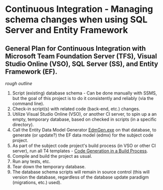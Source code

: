 # Continuous Integration - Managing schema changes when using SQL Server and Entity Framework
## General Plan for Continuous Integration with Microsoft Team Foundation Server (TFS), Visual Studio Online (VSO), SQL Server (SS), and Entity Framework (EF).

*rough outline*  
1. Script (existing) database schema - Can be done manually with SSMS, but the goal of this project is to do it consistently and reliably (via the command line).  
2. Check-in script(s) with related code (back-end, etc.) changes.  
3. Utilize Visual Studio Online (VSO), or another CI server, to spin up a an empty, temporary database, based on checked in scripts (in a specific directory).  
4. Call the Entity Data Model Generator [EdmGen.exe](https://msdn.microsoft.com/en-us/library/bb896270(v=vs.110).aspx) on that database, to generate (or update?) the EF data model (edmx) for the subject code project.  
5. As part of the subject code project's build process (in VSO or other CI server), run all T4 templates - [Code Generation in a Build Process](https://msdn.microsoft.com/en-us/library/ee847423.aspx).  
6. Compile and build the project as usual.  
7. Run any tests, etc.  
8. Tear down the temporary database.  
9. The database schema scripts will remain in source control (this will version the database, regardless of the database update paradigm (migrations, etc.) used).  
